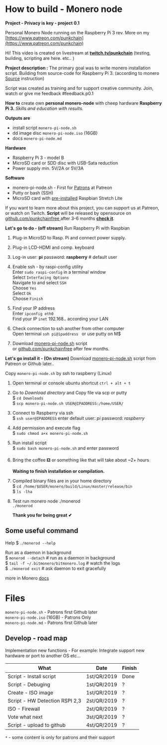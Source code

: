 ﻿# How to build - Monero node
**Project - Privacy is key - project 0.1**

Personal Monero Node running on the Raspberry Pi 3 rev. More on my [https://www.patreon.com/punkchain](https://www.patreon.com/punkchain)

Hi! This video is created on livestream at [**twitch.tv/punkchain**](https://twitch.tv/punkchain) (testing, building, scripting are here. etc.. )

**Project description :**
The primary goal was to write monero installation script. Building from source-code for Raspberry Pi 3. (according to monero [Source](https://github.com/monero-project/monero) instruction)

Script was created as training and for support creative community.
 Join, watch or give me feedback #feedback.p0.1
 
**How to** create own **personal monero-node** with cheep hardware **Raspberry Pi 3.**  _Skills and education with results._

**Outputs are**
-  install script `monero-pi-node.sh`
- dd image disc `monero-pi-node.iso` (16GB)
- docs `monero-pi-node.md`

**Hardware**
 - Raspberry Pi 3 - model B
 - MicroSD card or SDD disc with USB-Sata reduction
 - Power supply min. 5V/2A or 5V/3A 
 
 **Software**
 - monero-pi-node.sh - First for [Patrons](https://www.patreon.com/punkchain) at Patreon
 - Putty or bash (SSH)
 - MicroSD card with [pre-installed](https://www.raspberrypi.org/documentation/installation/installing-images/) Raspbian Stretch Lite
 
If you want to learn more about this project, you can support us at Patreon, or watch on Twitch.  **Script** will be released by opensource on [github.com/punkchainfree ](https://github.com/punkchainfree) after 3-6 months [**check it**](https://github.com/punkchainfree).   

**Let's go  to do  - (off stream)**
Run Raspberry Pi with Raspbian

 1. Plug-in MicroSD to Rasp. Pi and connect power supply. 
 2. Plug-in LCD-HDMI and comp. keyboard
 3. Log-in user: **pi**  password: **raspberry** # default user
 4. Enable ssh - by raspi-config utility  
 	Enter `sudo raspi-config` in a terminal window  
 	Select `Interfacing Options`  
 	Navigate to and select `SSH`  
 	Choose `Yes`  
 	Select `Ok`  
 	Choose `Finish`  
 
 5. Find your IP address  
 Enter `ipconfig eth0`  
 Find your IP `inet` 192.168.***.*** according your LAN   
 6.  Check connection to ssh another from other computer  
 Open terminal `ssh pi@ipaddress ` or use putty on M$  
 7. Download [monero-pi-node.sh](https://www.patreon.com/punkchain) script  
 or [github.com/punkchainfree](https://github.com/punkchainfree)  after few months.  
 
**Let's go install it  - (On stream)**
Download  [monero-pi-node.sh](https://www.patreon.com/punkchain) script from Patreon or Github later..

Copy `monero-pi-node.sh` by ssh to raspberry (Linux)  

 1. Open terminal or console ubuntu shortcut `ctrl + alt + t`  
 
 2. Go to _Download directory_ and Copy file via scp or putty   
 $ `cd Downloads`  
 $ `scp monero-pi-node.sh USER@IPADDRESS:/home/USER/`  
 3. Connect to Raspberry via ssh   
 $ `ssh user@IPADDRESS` enter default user: _pi_ password: _raspberry_  
 4. Add permission and execute flag  
 $ `sudo chmod a+x monero-pi-node.sh`  
 5. Run install script  
 $ `sudo bash monero-pi-node.sh` and enter password  
 6. Bring the coffee ⛾ or something like that will  take about ~2+ hours  

	**Waiting to finish installation or compilation.**
 
 8. Compiled binary files are in your home directory  
 $ `cd /home/$USER/monero/build/Linux/master/release/bin`  
 $ `ls -lha`  
 9. Test  run monero node ./monerod  
`./monerod`  
 
	**Thank you for being great ✔**
## Some useful command

Help
$ `./monerod --help`  

Run as a daemon in background  
$ `monerod --detach` # run as a daemon in background  
$ `tail -f ~/.bitmonero/bitmonero.log` # watch the logs  
$ `./monerod exit` # ask daemon to exit gracefully  

more in Monero [docs](https://monerodocs.org/interacting/monerod-reference/)  
# Files  
`monero-pi-node.sh` - Patrons first Github later  
`monero-pi-node.iso` (16GB) - Patrons Only  
`monero-pi-node.md` - Patrons first Github later  

## Develop - road map 

Implementation new functions - For example: Integrate support new hardware or port to another OS etc...

|           What     |Date                          |    Finish                     |
|-------------------|-------------------------------|-----------------------------|
| Script - Install script|1st/QR/2019|Done|
| Script - Debuging|1st/QR/2019|?|
| Create - ISO image|1st/QR/2019|?|
| Script - HW Detection RSPI 2,3 |2st/QR/2019|?|
| ISO - Firewall|2st/QR/2019 |?|
| Vote what next|3st/QR/2019 |?|
| Script - upload to github|4st/QR/2019 |?|

`*` - some content is only for patrons and their support
